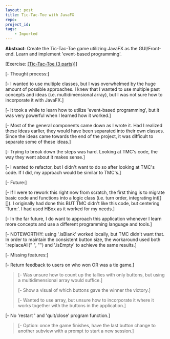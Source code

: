 ```yaml
---
layout: post
title: Tic-Tac-Toe with JavaFX
repo: 
project_id: 
tags:
    - Imported
---
```





**Abstract**: Create the Tic-Tac-Toe game utilizing JavaFX as the
GUI/Front-end. Learn and implement 'event-based programming'. 

[Exercise: [[Tic-Tac-Toe (3
parts)]]()]

[- Thought process:]

[- I wanted to use multiple classes, but I was overwhelmed by the huge
amount of possible approaches. I knew that I wanted to use multiple past
concepts and ideas (i.e. multidimensional array), but I was not sure how
to incorporate it with JavaFX.]

[- It took a while to learn how to utilize 'event-based programming',
but it was very powerful when I learned how it worked.]

[- Most of the general components came down as I wrote it. Had I
realized these ideas earlier, they would have been separated into their
own classes. Since the ideas came towards the end of the project, it was
difficult to separate some of these ideas.]

[- Trying to break down the steps was hard. Looking at TMC\'s code, the
way they went about it makes sense.]

[- I wanted to refactor, but I didn\'t want to do so after looking at
TMC\'s code. If I did, my approach would be similar to TMC\'s.]

[- Future:]

[- If I were to rework this right now from scratch, the first thing is
to migrate basic code and functions into a logic class (i.e. turn order,
integrating int\[\]\[\]). I originally had done this BUT TMC didn't like
this code, but centering 'Turn:'. I had used HBox as it worked for my
needs.]

[- In the far future, I do want to approach this application whenever I
learn more concepts and use a different programming language and
tools.]

[- NOTEWORTHY: using '.isBlank' worked locally, but TMC didn\'t want
that. In order to maintain the consistent button size, the workaround
used both \'.replaceAll(\" \", \"\") and '.isEmpty' to achieve the same
results.]

[- Missing features:]

[- Return feedback to users on who won OR was a tie game.]

> [- Was unsure how to count up the tallies with only buttons, but using
> a multidimensional array would suffice.]
>
> [- Show a visual of which buttons gave the winner the victory.]
>
> [- Wanted to use array, but unsure how to incorporate it where it
> works together with the buttons in the application.]

[- No 'restart ' and 'quit/close' program function.]

> [- Option: once the game finishes, have the last button change to
> another subview with a prompt to start a new session.]
